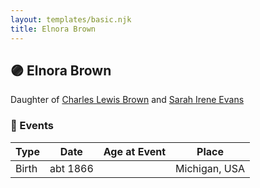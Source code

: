 ```yaml
---
layout: templates/basic.njk
title: Elnora Brown
---
```

## 🟣 Elnora Brown

Daughter of [Charles Lewis Brown](/people/7/70538697) and [Sarah Irene Evans](/people/4/47294572)

### 📆 Events

Type | Date | Age at Event | Place
------ | ------ | ------ | ------
Birth | abt 1866 |  | Michigan, USA
